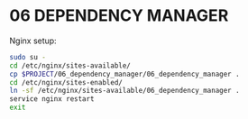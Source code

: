 # 06 DEPENDENCY MANAGER

Nginx setup:
```bash
sudo su -
cd /etc/nginx/sites-available/
cp $PROJECT/06_dependency_manager/06_dependency_manager .
cd /etc/nginx/sites-enabled/
ln -sf /etc/nginx/sites-available/06_dependency_manager .
service nginx restart 
exit
```

